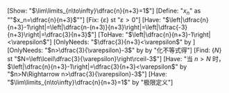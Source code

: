 [Show: "$\lim\limits_{n\to\infty}\dfrac{n}{n+3}=1$"]
[Define: "$x_n$" as ""$x_n=\dfrac{n}{n+3}$""]
[Fix: {$\varepsilon$} st "$\varepsilon>0$"]
[Have: "$\left|\dfrac{n}{n+3}-1\right|=\left|\dfrac{n-(n+3)}{n+3}\right|=\left|\dfrac{-3}{n+3}\right|=\dfrac{3}{n+3}$"]
[ToHave: "$\left|\dfrac{n}{n+3}-1\right|<\varepsilon$"]
[OnlyNeeds: "$\dfrac{3}{n+3}<\varepsilon$" by ]
[OnlyNeeds: "$n>\dfrac{3}{\varepsilon}-3$" by  by "化不等式得"]
[Find: {$N$} st "$N=\left\lceil\dfrac{3}{\varepsilon}\right\rceil-3$"]
[Have: "当 $n>N$ 时，$\left|\dfrac{n}{n+3}-1\right|=\dfrac{3}{n+3}<\varepsilon$" by "$n>N\Rightarrow n>\dfrac{3}{\varepsilon}-3$"]
[Have: "$\lim\limits_{n\to\infty}\dfrac{n}{n+3}=1$" by "极限定义"]